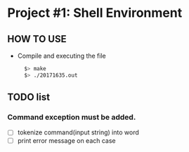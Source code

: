 # Project #1: Shell Environment

## HOW TO USE
* Compile and executing the file
  ```bash
	$> make
	$> ./20171635.out
  ```

## TODO list
### Command exception must be added.
 * [ ] tokenize command(input string) into word
 * [ ] print error message on each case
